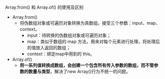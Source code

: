 Array.from() 和 Array.of() 的使用及区别
- Array.from()
    - 将伪数组对象或可遍历对象转换为真数组。接受三个参数：input、map、context。
        - input：待转换的伪数组对象或可遍历对象；
        - map：类似于数组的 map 方法，用来对每个元素进行处理，将处理后的值放入返回的数组；
        - context：绑定map中用到的 this。
- Array.of()
    - **将一系列值转换成数组，会创建一个包含所有传入参数的数组，而不管参数的数量与类型**，解决了new Array()行为不统一的问题。